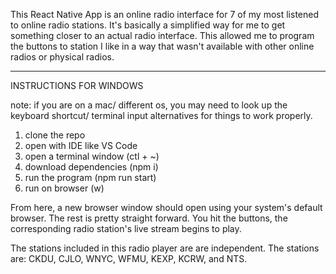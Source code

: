 This React Native App is an online radio interface for 7 of my most listened to online radio stations. It's basically a simplified way for me to get something closer to an actual radio interface. This allowed me to program the buttons to station I like in a way that wasn't available with other online radios or physical radios.

**********************************
INSTRUCTIONS FOR WINDOWS 


note: if you are on a mac/ different os, you may need to look up the keyboard shortcut/ terminal input alternatives for things to work properly.

1) clone the repo
2) open with IDE like VS Code
3) open a terminal window (ctl + ~) 
4) download dependencies (npm i)
5) run the program (npm run start)
6) run on browser (w)

From here, a new browser window should open using your system's default browser. The rest is pretty straight forward. You hit the buttons, the corresponding radio station's live stream begins to play. 

The stations included in this radio player are are independent. The stations are: CKDU, CJLO, WNYC, WFMU, KEXP, KCRW, and NTS. 